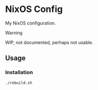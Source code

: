 # NixOS Config

My NixOS configuration.

> [!WARNING]  
> WIP, not documented, perhaps not usable.

## Usage

### Installation
```shell
./rebuild.sh
```
